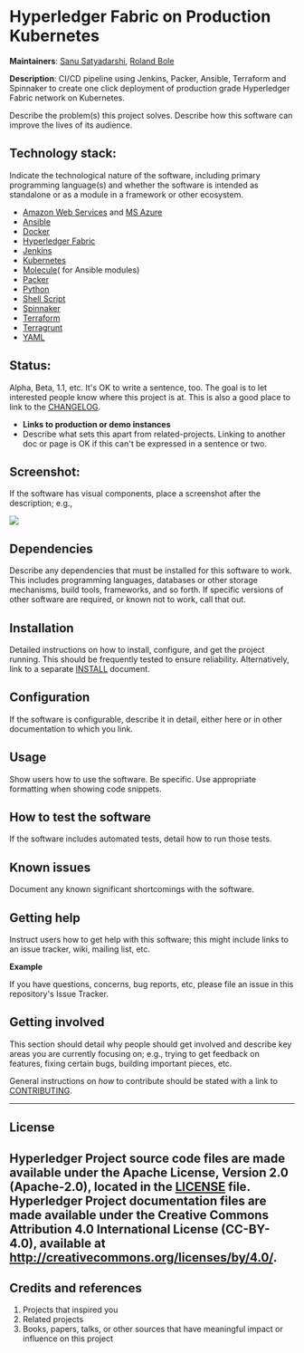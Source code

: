 # Hyperledger Fabric on Production Kubernetes

**Maintainers**: [Sanu Satyadarshi], [Roland Bole]

**Description**: CI/CD pipeline using Jenkins, Packer, Ansible, Terraform and Spinnaker to create one click deployment of production grade Hyperledger Fabric network on Kubernetes.

Describe the problem(s) this project solves. Describe how this software can improve the lives of its audience.

## Technology stack: 
Indicate the technological nature of the software, including primary programming language(s) and whether the software is intended as standalone or as a module in a framework or other ecosystem.
  
* [Amazon Web Services] and [MS Azure]
* [Ansible]
* [Docker]
* [Hyperledger Fabric]
* [Jenkins]
* [Kubernetes]
* [Molecule]( for Ansible modules)
* [Packer]
* [Python]
* [Shell Script]
* [Spinnaker]
* [Terraform] 
* [Terragrunt]
* [YAML]



## Status:
Alpha, Beta, 1.1, etc. It's OK to write a sentence, too. The goal is to let interested people know where this project is at. This is also a good place to link to the [CHANGELOG](CHANGELOG.md).
  - **Links to production or demo instances**
  - Describe what sets this apart from related-projects. Linking to another doc or page is OK if this can't be expressed in a sentence or two.


## Screenshot:
If the software has visual components, place a screenshot after the description; e.g.,

![](https://sample-image.png)


## Dependencies

Describe any dependencies that must be installed for this software to work.
This includes programming languages, databases or other storage mechanisms, build tools, frameworks, and so forth.
If specific versions of other software are required, or known not to work, call that out.

## Installation

Detailed instructions on how to install, configure, and get the project running.
This should be frequently tested to ensure reliability. Alternatively, link to
a separate [INSTALL](INSTALL.md) document.

## Configuration

If the software is configurable, describe it in detail, either here or in other documentation to which you link.

## Usage

Show users how to use the software.
Be specific.
Use appropriate formatting when showing code snippets.

## How to test the software

If the software includes automated tests, detail how to run those tests.

## Known issues

Document any known significant shortcomings with the software.

## Getting help

Instruct users how to get help with this software; this might include links to an issue tracker, wiki, mailing list, etc.

**Example**

If you have questions, concerns, bug reports, etc, please file an issue in this repository's Issue Tracker.

## Getting involved

This section should detail why people should get involved and describe key areas you are
currently focusing on; e.g., trying to get feedback on features, fixing certain bugs, building
important pieces, etc.

General instructions on _how_ to contribute should be stated with a link to [CONTRIBUTING](CONTRIBUTING.md).


----

## License <a name="license"></a>

Hyperledger Project source code files are made available under the Apache License, Version 2.0 (Apache-2.0), located in the [LICENSE](LICENSE) file. Hyperledger Project documentation files are made available under the Creative Commons Attribution 4.0 International License (CC-BY-4.0), available at http://creativecommons.org/licenses/by/4.0/.
----

## Credits and references

1. Projects that inspired you
2. Related projects
3. Books, papers, talks, or other sources that have meaningful impact or influence on this project

[//]: # (These are reference links used in the body of this note and get stripped out when the markdown processor does its job. There is no need to format nicely because it shouldn't be seen. Thanks SO - http://stackoverflow.com/questions/4823468/store-comments-in-markdown-syntax)


   [Ansible]: <https://www.ansible.com/>
   [Amazon Web Services]: <https://aws.amazon.com/>
   [Docker]: <https://www.docker.com/>
   [Hyperledger Fabric]: <https://www.hyperledger.org/use/fabric>
   [Jenkins]: <https://www.jenkins.io/>
   [Kubernetes]: <https://kubernetes.io/>
   [Molecule]: <https://molecule.readthedocs.io/en/latest/>
   [Packer]: <https://www.packer.io/>
   [Python]: <https://www.python.org/>
   [Shell Script]: <https://www.shellscript.sh/>
   [Spinnaker]: <https://www.spinnaker.io/>
   [Terraform]: <https://www.terraform.io/>
   [Terragrunt]: <https://terragrunt.gruntwork.io/>
   [YAML]: <https://docs.ansible.com/ansible/latest/reference_appendices/YAMLSyntax.html>
   [MS Azure]: <https://azure.microsoft.com/en-in/>
   [Sanu Satyadarshi]: <https://github.com/sanusatyadarshi>
   [Roland Bole]: <https://github.com/samlinux>
